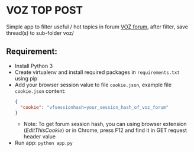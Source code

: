 VOZ TOP POST
============
Simple app to filter useful / hot topics in forum [VOZ forum](http://forums.voz.vn), after filter, save thread(s) to sub-folder voz/

Requirement:
---
* Install Python 3
* Create virtualenv and install required packages in `requirements.txt` using pip
* Add your browser session value to file `cookie.json`, example file `cookie.json` content:
    ```json
    {
      "cookie": "vfsessionhash=your_session_hash_of_voz_forum"
    }
    ```
    * Note: To get forum session hash, you can using browser extension (_EditThisCookie_) or in Chrome, press F12 and find it in GET request header value 
* Run app: `python app.py`